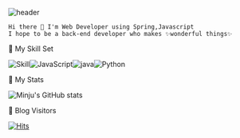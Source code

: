 ![header](https://capsule-render.vercel.app/api?type=shark&color=auto&height=300&section=header&text=MINJU%20HA&fontSize=90)


    Hi there 👋 I'm Web Developer using Spring,Javascript
    I hope to be a back-end developer who makes ✨wonderful things✨ 


🌱 My Skill Set

![Skill](https://img.shields.io/badge/spring-6DB33F?style=flat-square&logo=Spring&logoColor=white)![JavaScript](https://img.shields.io/badge/JavaScript-F7DF1E?style=flat-square&logo=JavaScript&logoColor=white)![java](https://img.shields.io/badge/Java-007496?style=flat-square&logo=Java&logoColor=white)![Python](https://img.shields.io/badge/Python-3776AB?style=flat-square&logo=Python&logoColor=white)

 🌱 My Stats
 
 ![Minju's GitHub stats](https://github-readme-stats.vercel.app/api?username=minnju&show_icons=true&theme=radical)
 
 🌱 Blog Visitors
 
 [![Hits](https://hits.seeyoufarm.com/api/count/incr/badge.svg?url=https%3A%2F%2Fgithub.com%2Fminnju&count_bg=%2379C83D&title_bg=%23555555&icon=&icon_color=%23E7E7E7&title=hits&edge_flat=false)](https://hits.seeyoufarm.com)
 
